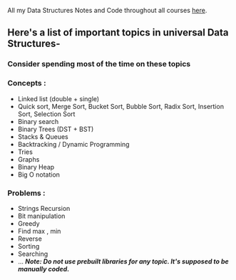 All my Data Structures Notes and Code throughout all courses [here](https://github.com/ashworks1706/DSA/tree/main/Notes).

## Here's a list of important topics in universal Data Structures-
### Consider spending most of the time on these topics  
### Concepts : 
- Linked list (double + single)
- Quick sort, Merge Sort, Bucket Sort, Bubble Sort, Radix Sort, Insertion Sort, Selection Sort
- Binary search
- Binary Trees (DST + BST)
- Stacks & Queues 
- Backtracking / Dynamic Programming
- Tries
- Graphs
- Binary Heap
- Big O notation
### Problems :
- Strings Recursion
- Bit manipulation
- Greedy
- Find max , min
- Reverse
- Sorting
- Searching
- ...
***Note: Do not use prebuilt libraries for any topic. It's supposed to be manually coded.***


